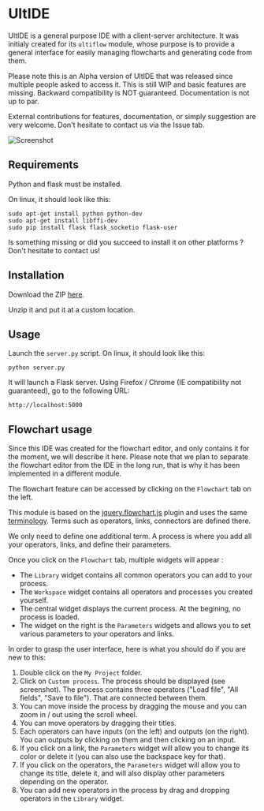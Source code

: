 UltIDE
======

UltIDE is a general purpose IDE with a client-server architecture. It was initialy created for its `ultiflow` module,
whose purpose is to provide a general interface for easily managing flowcharts and generating code from them.

Please note this is an Alpha version of UltIDE that was released since multiple people asked to access it. This is still
WIP and basic features are missing. Backward compatibility is NOT guaranteed. Documentation is not up to par.

External contributions for features, documentation, or simply suggestion are very welcome. Don't hesitate to contact us
via the Issue tab.

![Screenshot](https://ultide.github.io/ultide-documentation/images/screenshot.png)

Requirements
------------
Python and flask must be installed.

On linux, it should look like this:
```
sudo apt-get install python python-dev
sudo apt-get install libffi-dev
sudo pip install flask flask_socketio flask-user
```

Is something missing or did you succeed to install it on other platforms ? Don't hesitate to contact us!

Installation
------------

Download the ZIP [here](https://github.com/ultide/ultide/archive/master.zip).

Unzip it and put it at a custom location.

Usage
-----

Launch the `server.py` script. On linux, it should look like this:

`python server.py`

It will launch a Flask server. Using Firefox / Chrome (IE compatibility not guaranteed), go to the following URL:

`http://localhost:5000`

Flowchart usage
---------------

Since this IDE was created for the flowchart editor, and only contains it for the moment, we will describe it here.
Please note that we plan to separate the flowchart editor from the IDE in the long run, that is why it has been
implemented in a different module.

The flowchart feature can be accessed by clicking on the `Flowchart` tab on the left.

This module is based on the [jquery.flowchart.js](https://github.com/sdrdis/jquery.flowchart) plugin and uses the same
[terminology](https://github.com/sdrdis/jquery.flowchart#terminology). Terms such as operators, links, connectors are
defined there.

We only need to define one additional term. A process is where you add all your operators, links, and define their
parameters.

Once you click on the `Flowchart` tab, multiple widgets will appear :
* The `Library` widget contains all common operators you can add to your process.
* The `Workspace` widget contains all operators and processes you created yourself.
* The central widget displays the current process. At the begining, no process is loaded.
* The widget on the right is the `Parameters` widgets and allows you to set various parameters to your operators and
links.

In order to grasp the user interface, here is what you should do if you are new to this:

1. Double click on the `My Project` folder.
2. Click on `Custom process`. The process should be displayed (see screenshot). The process contains three
operators ("Load file", "All fields", "Save to file"). That are connected between them.
3. You can move inside the process by dragging the mouse and you can zoom in / out using the scroll wheel.
4. You can move operators by dragging their titles.
5. Each operators can have inputs (on the left) and outputs (on the right). You can outputs by clicking on them and then
clicking on an input.
6. If you click on a link, the `Parameters` widget will allow you to change its color or delete it (you can also use
the backspace key for that).
7. If you click on the operators, the `Parameters` widget will allow you to change its title, delete it, and will also
display other parameters depending on the operator.
8. You can add new operators in the process by drag and dropping operators in the `Library` widget.

